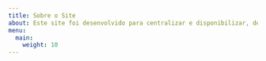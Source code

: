 ```yaml
---
title: Sobre o Site
about: Este site foi desenvolvido para centralizar e disponibilizar, de forma clara e acessível, as documentações, materiais de apoio e registros produzidos pela equipe da secretaria. O objetivo é facilitar a consulta, preservar o histórico das ações e incentivar o uso qualificado das informações. Trata-se de um ambiente em constante evolução, que reflete nosso compromisso com a transparência, a organização e a colaboração.
menu:
  main:
    weight: 10
---
```


